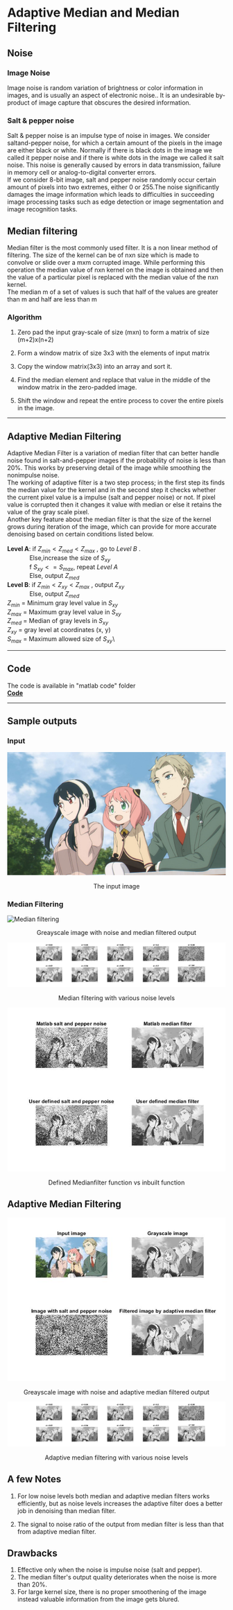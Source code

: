 # Adaptive Median and Median Filtering
 
## Noise
### Image Noise
Image noise is random variation of brightness or color information in  images, and is usually an aspect of electronic noise.. It is an undesirable by-product of image capture that obscures the desired information.
### Salt & pepper noise
Salt & pepper noise is an impulse type of noise in images. We consider saltand-pepper noise, for which a certain amount of the pixels in the image are either black or white. Normally if there is black dots in the image we called it pepper noise and if there is white dots in the image we called it salt noise. This noise is generally caused by errors in data transmission, failure in memory cell or analog-to-digital converter errors.\
If we consider 8-bit image, salt and pepper noise randomly occur certain amount of pixels into two extremes, either 0 or 255.The noise significantly damages the image information which leads to difficulties in succeeding image processing tasks such as edge detection or image segmentation and image recognition tasks.

##  Median filtering
Median filter is the most commonly used filter. It is a non linear method of  filtering. The size of the kernel can be of nxn size which is made to convolve or slide over a mxm corrupted image. While performing this operation the median value of nxn kernel on the image is obtained and then the value of a particular pixel is replaced with the median value of the nxn kernel.\
The median m of a set of values is such that half of the values are greater than m and half are less than m

### Algorithm
1. Zero pad the input gray-scale of size (mxn) to form a matrix of size (m+2)x(n+2)

2. Form a window matrix of size 3x3 with the elements of input matrix

3. Copy the window matrix(3x3) into an array and sort it.

4. Find the median element and replace that value in the middle of the window matrix in the zero-padded image.

5. Shift the window and repeat the entire process to cover the entire pixels in the image.
---
## Adaptive Median Filtering
Adaptive Median Filter is a variation of median filter that can better handle noise found in salt-and-pepper images if the probability of noise is less than 20%. This works by preserving detail of the image while smoothing the nonimpulse noise.\
The working of adaptive filter is a two step process; in the first step its finds the median value for the kernel and in the second step it checks whether the current pixel value is a impulse (salt and pepper noise) or not. If pixel value is corrupted then it changes it value with median or else it retains the value of the gray scale pixel.\
Another key feature about the median filter is that the size of the kernel grows during iteration of the image, which can provide for more accurate denoising based on certain conditions listed below.\
\
**Level A**: if $Z_{min} < Z_{med} < Z_{max}$ , go to *Level B* .\
&nbsp;&nbsp; &nbsp; &nbsp; &nbsp; &nbsp; &nbsp; Else,increase the size of $S_{xy}$\
&nbsp;&nbsp; &nbsp; &nbsp; &nbsp; &nbsp; &nbsp; f $S_{xy} <= S_{max}$, repeat *Level A*\
&nbsp;&nbsp; &nbsp; &nbsp; &nbsp; &nbsp; &nbsp;  Else, output $Z_{med}$\
**Level B**: if $Z_{min} < Z_{xy} < Z_{max}$ , output $Z_{xy}$\
&nbsp;&nbsp; &nbsp; &nbsp; &nbsp; &nbsp; &nbsp; Else, output $Z_{med}$\
$Z_{min}$ = Minimum gray level value in $S_{xy}$\
$Z_{max}$ = Maximum gray level value in $S_{xy}$\
$Z_{med}$ = Median of gray levels in $S_{xy}$\
$Z_{xy}$ = gray level at coordinates (x, y)\
$S_{max}$ = Maximum allowed size of $S_{xy}$\

---
## Code
The code is available in "matlab code" folder\
[**Code**](https://github.com/avaneesh2001/Adaptive-median-and-median-filterin/tree/main/matalb%20code)

---

## Sample outputs
### Input
![input image](images\IMAGE.jpg)
<p align = "center">The input image</p>

### Median Filtering

![Median filtering](https://github.com/avaneesh2001/Adaptive-median-and-median-filterin/blob/main/images/IMAGE.jpg)
<p align = "center">Greayscale image with noise and median filtered output</p>

![Median filtering with diffrent noise](images\median_filter_noise_vary.jpg)
<p align = "center">Median filtering with various noise levels</p>

![function vs inbuilt](images\defined_vs_inbuilt.jpg)
<p align = "center">Defined Medianfilter function vs inbuilt function</p>

## Adaptive Median Filtering
![Adaptive Median filtering](images\adaptive_filter_output.jpg )
<p align = "center">Greayscale image with noise and adaptive median filtered output</p>

![Adaptive Median filtering with diffrent noise](images\adaptive_filter_noise_vary.jpg)
<p align = "center">Adaptive median filtering with various noise levels</p>

## A few Notes
1. For low noise levels both median and adaptive median filters works efficiently, but as noise levels increases the adaptive filter does a better job in denoising than median filter.

2. The signal to noise ratio of the output from median filter is less than that from adaptive median filter.

## Drawbacks
1. Effective only when the noise is impulse noise (salt and pepper).
2. The median filter's output quality deteriorates when the noise is more than 20%.
3. For large kernel size, there is no proper smoothening of the image instead valuable information from the image gets blured.